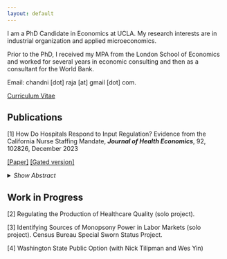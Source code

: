 ```yaml
---
layout: default
---
```


I am a PhD Candidate in Economics at UCLA. My research interests are in industrial organization and applied microeconomics. 

Prior to the PhD, I received my MPA from the London School of Economics and worked for several years in economic consulting and then as a consultant for the World Bank.

Email: chandni [dot] raja [at] gmail [dot] com.

[Curriculum Vitae](./assets/cv/chandni_cv.pdf)

## Publications

[1] How Do Hospitals Respond to Input Regulation? Evidence from the California Nurse Staffing Mandate, **_Journal of Health Economics_**, 92, 102826, December 2023

 [[Paper]](/assets/pdf/how_do_hospitals_respond_raja_110623.pdf) [[Gated version]](https://www.sciencedirect.com/science/article/pii/S0167629623001030)

<details>
<summary><i>Show Abstract</i></summary> <i>Abstract:</i> Mandated minimum nurse-to-patient ratios have been the subject of active debate in the U.S. for over twenty years and are under legislative consideration today in several states and at the federal level. This paper uses the 1999 California nurse staffing mandate as an empirical setting to estimate the causal effects of minimum ratios on hospitals. Minimum ratios led to a 58 minute increase in nursing time per patient day and 9 percent increase in the wage bill per patient day in the general medical/surgical acute care unit among treated hospitals. Hospitals responded on several margins: increased their use of lower-licensed and younger nurses, reduced capacity by 16 beds (14 percent), and increased bed utilization rates by 0.045 points (8 percent). Using administrative data on discharges for acute myocardial infarction (AMI), I find a significant reduction in length of stay (5 percent) and no effect on the 30-day all-cause readmission rate. The null effect on readmissions suggests that length of stay declined not because hospitals were discharging AMI patients ``quicker and sicker", rather, AMI patients recovered more quickly due to an improvement in care quality per day. 
</details>


## Work in Progress

[2] Regulating the Production of Healthcare Quality (solo project). 

[3] Identifying Sources of Monopsony Power in Labor Markets (solo project). Census Bureau Special Sworn Status Project.

[4] Washington State Public Option (with Nick Tilipman and Wes Yin)


<!--
Text can be **bold**, _italic_, or ~~strikethrough~~.

[Link to another page](./another-page.html).

There should be whitespace between paragraphs.

There should be whitespace between paragraphs. We recommend including a README, or a file with information about your project.

# Header 1

This is a normal paragraph following a header. GitHub is a code hosting platform for version control and collaboration. It lets you and others work together on projects from anywhere.

## Header 2

> This is a blockquote following a header.
>
> When something is important enough, you do it even if the odds are not in your favor.

### Header 3

```js
// Javascript code with syntax highlighting.
var fun = function lang(l) {
  dateformat.i18n = require('./lang/' + l)
  return true;
}
```

```ruby
# Ruby code with syntax highlighting
GitHubPages::Dependencies.gems.each do |gem, version|
  s.add_dependency(gem, "= #{version}")
end
```

#### Header 4

*   This is an unordered list following a header.
*   This is an unordered list following a header.
*   This is an unordered list following a header.

##### Header 5

1.  This is an ordered list following a header.
2.  This is an ordered list following a header.
3.  This is an ordered list following a header.

###### Header 6

| head1        | head two          | three |
|:-------------|:------------------|:------|
| ok           | good swedish fish | nice  |
| out of stock | good and plenty   | nice  |
| ok           | good `oreos`      | hmm   |
| ok           | good `zoute` drop | yumm  |

### There's a horizontal rule below this.

* * *

### Here is an unordered list:

*   Item foo
*   Item bar
*   Item baz
*   Item zip

### And an ordered list:

1.  Item one
1.  Item two
1.  Item three
1.  Item four

### And a nested list:

- level 1 item
  - level 2 item
  - level 2 item
    - level 3 item
    - level 3 item
- level 1 item
  - level 2 item
  - level 2 item
  - level 2 item
- level 1 item
  - level 2 item
  - level 2 item
- level 1 item

### Small image

![Octocat](https://github.githubassets.com/images/icons/emoji/octocat.png)

### Large image

![Branching](https://guides.github.com/activities/hello-world/branching.png)


### Definition lists can be used with HTML syntax.

<dl>
<dt>Name</dt>
<dd>Godzilla</dd>
<dt>Born</dt>
<dd>1952</dd>
<dt>Birthplace</dt>
<dd>Japan</dd>
<dt>Color</dt>
<dd>Green</dd>
</dl>

```
Long, single-line code blocks should not wrap. They should horizontally scroll if they are too long. This line should be long enough to demonstrate this.
```

```
The final element.
```
-->
